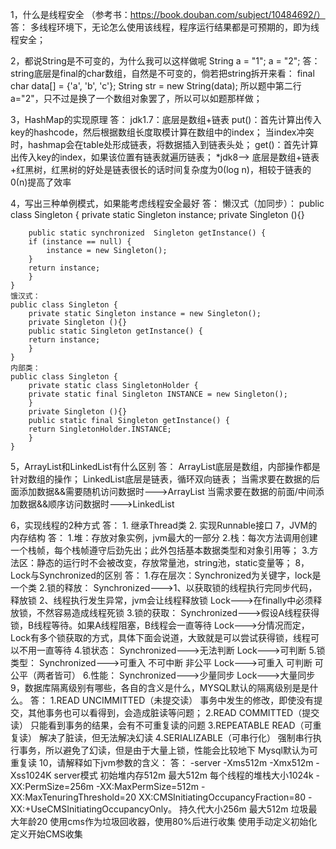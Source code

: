 1，什么是线程安全 （参考书：https://book.douban.com/subject/10484692/）
答：
	多线程环境下，无论怎么使用该线程，程序运行结果都是可预期的，即为线程安全；

2，都说String是不可变的，为什么我可以这样做呢
   String a = "1";
   a = "2";
答：
	string底层是final的char数组，自然是不可变的，倘若把string拆开来看：
	final char data[] = {'a', 'b', 'c'};
	String str = new String(data);
	所以题中第二行a="2"，只不过是换了一个数组对象罢了，所以可以如题那样做；

3，HashMap的实现原理
答：
	jdk1.7：底层是数组+链表
		put()：首先计算出传入key的hashcode，然后根据数组长度取模计算在数组中的index；
		当index冲突时，hashmap会在table处形成链表，将数据插入到链表头处；
		get()：首先计算出传入key的index，如果该位置有链表就遍历链表；
	*jdk8--> 底层是数组+链表+红黑树，红黑树的好处是链表很长的话时间复杂度为0(log n)，相较于链表的0(n)提高了效率

4，写出三种单例模式，如果能考虑线程安全最好
答：
	懒汉式（加同步）：
	public class Singleton {
		private static Singleton instance;
		private Singleton (){}

		public static synchronized  Singleton getInstance() {
		if (instance == null) {
			instance = new Singleton();
		}
		return instance;
		}
	}
	饿汉式：
	public class Singleton {
		private static Singleton instance = new Singleton();
		private Singleton (){}
		public static Singleton getInstance() {
		return instance;
		}
	}
	内部类：
	public class Singleton {
		private static class SingletonHolder {
		private static final Singleton INSTANCE = new Singleton();
		}
		private Singleton (){}
		public static final Singleton getInstance() {
		return SingletonHolder.INSTANCE;
		}
	}
5，ArrayList和LinkedList有什么区别
答：
	ArrayList底层是数组，内部操作都是针对数组的操作；
	LinkedList底层是链表，循环双向链表；
	当需求要在数据的后面添加数据&&需要随机访问数据时--->ArrayList
	当需求要在数据的前面/中间添加数据&&顺序访问数据时--->LinkedList

6，实现线程的2种方式
答：
	1. 继承Thread类
	2. 实现Runnable接口
7，JVM的内存结构
答：
	1.堆：存放对象实例，jvm最大的一部分
	2.栈：每次方法调用创建一个栈帧，每个栈帧遵守后劲先出；此外包括基本数据类型和对象引用等；
	3.方法区：静态的运行时不会被改变，存放常量池，string池，static变量等；
8，Lock与Synchronized的区别
答：
	1.存在层次：Synchronized为关键字，lock是一个类
	2.锁的释放：
		Synchronized--->1、以获取锁的线程执行完同步代码，释放锁 2、线程执行发生异常，jvm会让线程释放锁
		Lock--->在finally中必须释放锁，不然容易造成线程死锁
	3.锁的获取：
		Synchronized--->假设A线程获得锁，B线程等待。如果A线程阻塞，B线程会一直等待
		Lock--->分情况而定，Lock有多个锁获取的方式，具体下面会说道，大致就是可以尝试获得锁，线程可以不用一直等待
	4.锁状态：
		Synchronized--->无法判断
		Lock--->可判断
	5.锁类型：
		Synchronized--->可重入 不可中断 非公平
		Lock--->可重入 可判断 可公平（两者皆可）
	6.性能：
		Synchronized--->少量同步
		Lock--->大量同步
9，数据库隔离级别有哪些，各自的含义是什么，MYSQL默认的隔离级别是是什么。
答：
	1.READ UNCIMMITTED（未提交读）
		事务中发生的修改，即使没有提交，其他事务也可以看得到，会造成脏读等问题；
	2.READ COMMITTED（提交读）
		只能看到事务的结果，会有不可重复读的问题
	3.REPEATABLE READ（可重复读）
		解决了脏读，但无法解决幻读
	4.SERIALIZABLE（可串行化）
		强制串行执行事务，所以避免了幻读，但是由于大量上锁，性能会比较地下
	Mysql默认为可重复读
10，请解释如下jvm参数的含义：
答：
-server -Xms512m -Xmx512m -Xss1024K
	server模式 初始堆内存512m 最大512m 每个线程的堆栈大小1024k
-XX:PermSize=256m -XX:MaxPermSize=512m -XX:MaxTenuringThreshold=20 XX:CMSInitiatingOccupancyFraction=80 -XX:+UseCMSInitiatingOccupancyOnly。
	持久代大小256m 最大512m 垃圾最大年龄20 使用cms作为垃圾回收器，使用80%后进行收集 使用手动定义初始化定义开始CMS收集
